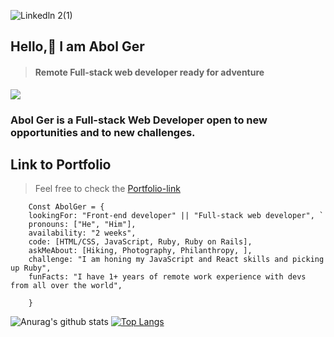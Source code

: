 ![Linkedln 2(1)](https://user-images.githubusercontent.com/9010615/174154252-c77af24f-d6ec-41d4-9b0b-26b9a8bf714f.png)

## Hello,👋 I am Abol Ger

>#### Remote Full-stack web developer ready for adventure 

![](https://visitor-badge.glitch.me/badge?page_id=ger619)






### Abol Ger is a Full-stack Web Developer open to new opportunities and to new challenges.

## Link to Portfolio

> Feel free to check the
> [Portfolio-link](https://eloquent-semolina-600dc6.netlify.app/)


    
        Const AbolGer = {
        lookingFor: "Front-end developer" || "Full-stack web developer", `
        pronouns: ["He", "Him"], 
        availability: "2 weeks",
        code: [HTML/CSS, JavaScript, Ruby, Ruby on Rails],
        askMeAbout: [Hiking, Photography, Philanthropy, ],
        challenge: "I am honing my JavaScript and React skills and picking up Ruby",
        funFacts: "I have 1+ years of remote work experience with devs from all over the world",
        
        }

 


![Anurag's github stats](https://github-readme-stats.vercel.app/api?username=ger619&show_icons=true) 
[![Top Langs](https://github-readme-stats.vercel.app/api/top-langs/?username=ger619)](https://github.com/anuraghazra/github-readme-stats) 




